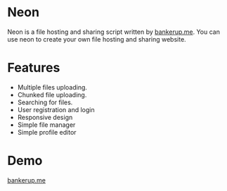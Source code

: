 # Neon
Neon is a file hosting and sharing script written by [bankerup.me](https://bankerup.me). You can use neon to create your own file hosting and sharing website.

# Features
   *  Multiple files uploading.
   *  Chunked file uploading.
   *  Searching for files.
   *  User registration and login
   *  Responsive design
   *  Simple file manager
   *  Simple profile editor

# Demo
[bankerup.me](http://neon.bankerup.me)
